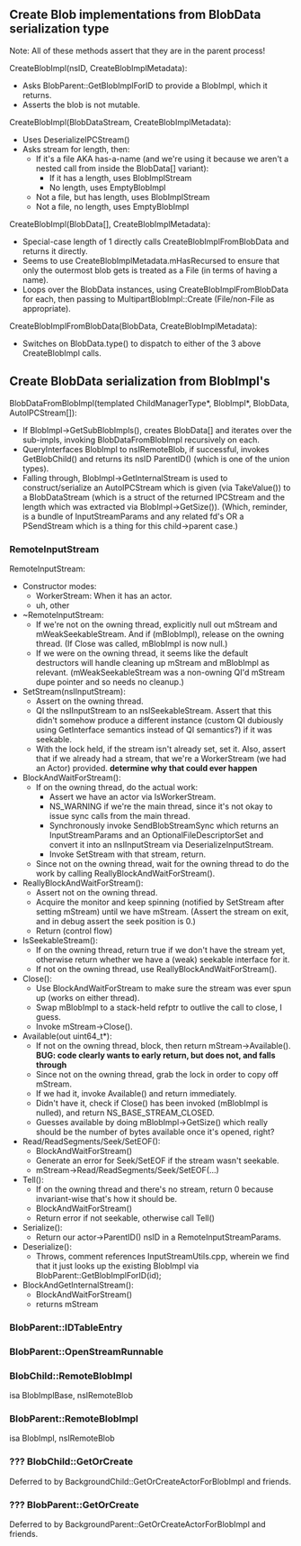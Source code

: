 
## Create Blob implementations from BlobData serialization type ##

Note: All of these methods assert that they are in the parent process!

CreateBlobImpl(nsID, CreateBlobImplMetadata):
* Asks BlobParent::GetBlobImplForID to provide a BlobImpl, which it returns.
* Asserts the blob is not mutable.

CreateBlobImpl(BlobDataStream, CreateBlobImplMetadata):
* Uses DeserializeIPCStream()
* Asks stream for length, then:
  * If it's a file AKA has-a-name (and we're using it because we aren't a nested
    call from inside the BlobData[] variant):
    * If it has a length, uses BlobImplStream
    * No length, uses EmptyBlobImpl
  * Not a file, but has length, uses BlobImplStream
  * Not a file, no length, uses EmptyBlobImpl

CreateBlobImpl(BlobData[], CreateBlobImplMetadata):
* Special-case length of 1 directly calls CreateBlobImplFromBlobData and returns
  it directly.
* Seems to use CreateBlobImplMetadata.mHasRecursed to ensure that only the
  outermost blob gets is treated as a File (in terms of having a name).
* Loops over the BlobData instances, using CreateBlobImplFromBlobData for each,
  then passing to MultipartBlobImpl::Create (File/non-File as appropriate).

CreateBlobImplFromBlobData(BlobData, CreateBlobImplMetadata):
* Switches on BlobData.type() to dispatch to either of the 3 above
  CreateBlobImpl calls.

## Create BlobData serialization from BlobImpl's ##

BlobDataFromBlobImpl(templated ChildManagerType*, BlobImpl*, BlobData, AutoIPCStream[]):
* If BlobImpl->GetSubBlobImpls(), creates BlobData[] and iterates over the
  sub-impls, invoking BlobDataFromBlobImpl recursively on each.
* QueryInterfaces BlobImpl to nsIRemoteBlob, if successful, invokes
  GetBlobChild() and returns its nsID ParentID() (which is one of the union
  types).
* Falling through, BlobImpl->GetInternalStream is used to construct/serialize an
  AutoIPCStream which is given (via TakeValue()) to a BlobDataStream (which is
  a struct of the returned IPCStream and the length which was extracted via
  BlobImpl->GetSize()).  (Which, reminder, is a bundle of InputStreamParams and
  any related fd's OR a PSendStream which is a thing for this child->parent
  case.)


### RemoteInputStream ###
RemoteInputStream:
* Constructor modes:
  * WorkerStream: When it has an actor.
  * uh, other
* ~RemoteInputStream:
  * If we're not on the owning thread, explicitly null out mStream and
    mWeakSeekableStream.  And if (mBlobImpl), release on the owning thread.
    (If Close was called, mBlobImpl is now null.)
  * If we were on the owning thread, it seems like the default destructors will
    handle cleaning up mStream and mBlobImpl as relevant.  (mWeakSeekableStream
    was a non-owning QI'd mStream dupe pointer and so needs no cleanup.)
* SetStream(nsIInputStream):
  * Assert on the owning thread.
  * QI the nsIInputStream to an nsISeekableStream.  Assert that this didn't
    somehow produce a different instance (custom QI dubiously using GetInterface
    semantics instead of QI semantics?) if it was seekable.
  * With the lock held, if the stream isn't already set, set it.  Also, assert
    that if we already had a stream, that we're a WorkerStream (we had an Actor)
    provided.  **determine why that could ever happen**
* BlockAndWaitForStream():
  * If on the owning thread, do the actual work:
    * Assert we have an actor via IsWorkerStream.
    * NS_WARNING if we're the main thread, since it's not okay to issue sync
      calls from the main thread.
    * Synchronously invoke SendBlobStreamSync which returns an InputStreamParams
      and an OptionalFileDescriptorSet and convert it into an nsIInputStream via
      DeserializeInputStream.
    * Invoke SetStream with that stream, return.
  * Since not on the owning thread, wait for the owning thread to do the work
    by calling ReallyBlockAndWaitForStream().
* ReallyBlockAndWaitForStream():
  * Assert not on the owning thread.
  * Acquire the monitor and keep spinning (notified by SetStream after setting
    mStream) until we have mStream.  (Assert the stream on exit, and in debug
    assert the seek position is 0.)
  * Return (control flow)
* IsSeekableStream():
  * If on the owning thread, return true if we don't have the stream yet,
    otherwise return whether we have a (weak) seekable interface for it.
  * If not on the owning thread, use ReallyBlockAndWaitForStream().
* Close():
  * Use BlockAndWaitForStream to make sure the stream was ever spun up (works
    on either thread).
  * Swap mBlobImpl to a stack-held refptr to outlive the call to close, I guess.
  * Invoke mStream->Close().
* Available(out uint64_t*):
  * If not on the owning thread, block, then return mStream->Available().
    **BUG: code clearly wants to early return, but does not, and falls through**
  * Since not on the owning thread, grab the lock in order to copy off mStream.
  * If we had it, invoke Available() and return immediately.
  * Didn't have it, check if Close() has been invoked (mBlobImpl is nulled),
    and return NS_BASE_STREAM_CLOSED.
  * Guesses available by doing mBlobImpl->GetSize() which really should be the
    number of bytes available once it's opened, right?
* Read/ReadSegments/Seek/SetEOF():
  * BlockAndWaitForStream()
  * Generate an error for Seek/SetEOF if the stream wasn't seekable.
  * mStream->Read/ReadSegments/Seek/SetEOF(...)
* Tell():
  * If on the owning thread and there's no stream, return 0 because
    invariant-wise that's how it should be.
  * BlockAndWaitForStream()
  * Return error if not seekable, otherwise call Tell()
* Serialize():
  * Return our actor->ParentID() nsID in a RemoteInputStreamParams.
* Deserialize():
  * Throws, comment references InputStreamUtils.cpp, wherein we find that it
    just looks up the existing BlobImpl via BlobParent::GetBlobImplForID(id);
* BlockAndGetInternalStream():
  * BlockAndWaitForStream()
  * returns mStream

### BlobParent::IDTableEntry ###
### BlobParent::OpenStreamRunnable ###

### BlobChild::RemoteBlobImpl ##
isa BlobImplBase, nsIRemoteBlob

### BlobParent::RemoteBlobImpl ###
isa BlobImpl, nsIRemoteBlob

### ??? BlobChild::GetOrCreate ###
Deferred to by BackgroundChild::GetOrCreateActorForBlobImpl and friends.

### ??? BlobParent::GetOrCreate ###
Deferred to by BackgroundParent::GetOrCreateActorForBlobImpl and friends.
